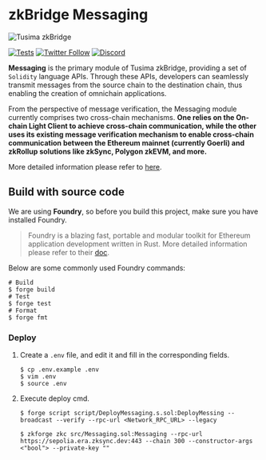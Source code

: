 # zkBridge Messaging

![Tusima zkBridge](https://ucarecdn.com/f4e08f06-c238-47f8-b98a-97629c199377/bridgelogo.png)

[![Tests](https://github.com/TusimaNetwork/zkBridge-messaging/actions/workflows/test.yml/badge.svg?branch=main)](https://github.com/TusimaNetwork/zkBridge-messaging/actions/workflows/test.yml)
[![Twitter Follow](https://img.shields.io/twitter/follow/TusimaNetwork?style=social)](https://twitter.com/TusimaNetwork)
[![Discord](https://img.shields.io/discord/965918503070728203?logo=Discord&logoColor=5865F2&label=discord&color=3ae600
)](https://discord.com/invite/tusimanetwork)

**Messaging** is the primary module of Tusima zkBridge, providing a set of `Solidity` language APIs. Through these APIs, developers can seamlessly transmit messages from the source chain to the destination chain, thus enabling the creation of omnichain applications.

From the perspective of message verification, the Messaging module currently comprises two cross-chain mechanisms. **One relies on the On-chain Light Client to achieve cross-chain communication, while the other uses its existing message verification mechanism to enable cross-chain communication between the Ethereum mainnet (currently Goerli) and zkRollup solutions like zkSync, Polygon zkEVM, and more.** 

More detailed information please refer to [here](https://tusima.gitbook.io/zkbridge/how-does-it-work/messaging).

## Build with source code

We are using **Foundry**, so before you build this project, make sure you have installed Foundry.

> Foundry is a blazing fast, portable and modular toolkit for Ethereum application development written in Rust. More detailed information please refer to their [doc](https://book.getfoundry.sh/).

Below are some commonly used Foundry commands:

```shell
# Build
$ forge build
# Test
$ forge test
# Format
$ forge fmt
```

### Deploy
1. Create a `.env` file, and edit it and fill in the corresponding fields.
    ```shell
    $ cp .env.example .env
    $ vim .env
    $ source .env
    ```
2. Execute deploy cmd.
    ```shell
    $ forge script script/DeployMessaging.s.sol:DeployMessing --broadcast --verify --rpc-url <Network_RPC_URL> --legacy

    $ zkforge zkc src/Messaging.sol:Messaging --rpc-url https://sepolia.era.zksync.dev:443 --chain 300 --constructor-args <"bool"> --private-key ""
    ```